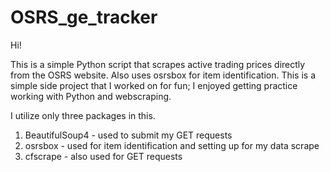 # OSRS_ge_tracker
Hi!

This is a simple Python script that scrapes active trading prices directly from the OSRS website. Also uses osrsbox for item identification. This is a simple side project that I worked on for fun; I enjoyed getting practice working with Python and webscraping.

I utilize only three packages in this.

1. BeautifulSoup4 - used to submit my GET requests
2. osrsbox - used for item identification and setting up for my data scrape
3. cfscrape - also used for GET requests


